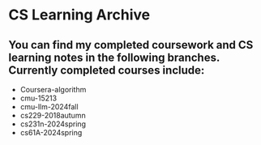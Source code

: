 # CS Learning Archive
## You can find my completed coursework and CS learning notes in the following branches. Currently completed courses include:
- Coursera-algorithm
- cmu-15213
- cmu-llm-2024fall
- cs229-2018autumn
- cs231n-2024spring
- cs61A-2024spring
